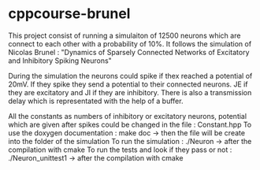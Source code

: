 # cppcourse-brunel
This project consist of running a simulaiton of 12500 neurons which are connect to each other with a probability of 10%. It
follows the simulation of Nicolas Brunel : "Dynamics of Sparsely Connected Networks of Excitatory and Inhibitory Spiking Neurons"

During the simulation the neurons could spike if thex reached a potential of 20mV. If they spike they send a potential to their 
connected neurons. JE if they are excitatory and JI if they are inhibitory.
There is also a transmission delay which is representated with the help of a buffer.

All the constants as numbers of inhibitory or excitatory neurons, potential which are given after spikes could be changed in the 
file : Constant.hpp
To use the doxygen documentation : make doc -> then the file will be create into the folder of the simulation
To run the simulation : ./Neuron -> after the compilation with cmake
To run the tests and look if they pass or not : ./Neuron_unittest1 -> after the compilation with cmake
